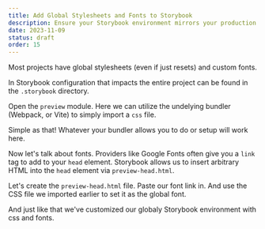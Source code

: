 ```yaml
---
title: Add Global Stylesheets and Fonts to Storybook
description: Ensure your Storybook environment mirrors your production setup. Learn to add global stylesheets and fonts, creating a consistent look and feel across your project and component library.
date: 2023-11-09
status: draft
order: 15
---
```


Most projects have global stylesheets (even if just resets) and custom fonts.

In Storybook configuration that impacts the entire project can be found in the `.storybook` directory.

Open the `preview` module.
Here we can utilize the undelying bundler (Webpack, or Vite) to simply import a `css` file.

Simple as that!
Whatever your bundler allows you to do or setup will work here.

Now let's talk about fonts.
Providers like Google Fonts often give you a `link` tag to add to your `head` element.
Storybook allows us to insert arbitrary HTML into the `head` element via `preview-head.html`.

Let's create the `preview-head.html` file. Paste our font link in.
And use the CSS file we imported earlier to set it as the global font.

And just like that we've customized our globaly Storybook environment with css and fonts.
